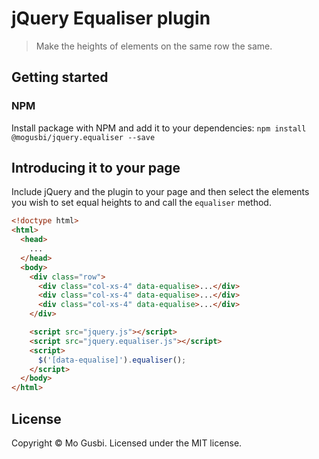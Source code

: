 # jQuery Equaliser plugin
> Make the heights of elements on the same row the same.

## Getting started
### NPM
Install package with NPM and add it to your dependencies:
`npm install @mogusbi/jquery.equaliser --save`

## Introducing it to your page
Include jQuery and the plugin to your page and then select the elements you wish to set equal heights to and call the `equaliser` method.

```html
<!doctype html>
<html>
  <head>
    ...
  </head>
  <body>
    <div class="row">
      <div class="col-xs-4" data-equalise>...</div>
      <div class="col-xs-4" data-equalise>...</div>
      <div class="col-xs-4" data-equalise>...</div>
    </div>

    <script src="jquery.js"></script>
    <script src="jquery.equaliser.js"></script>
    <script>
      $('[data-equalise]').equaliser();
    </script>
  </body>
</html>
```

## License
Copyright &copy; Mo Gusbi.
Licensed under the MIT license.
